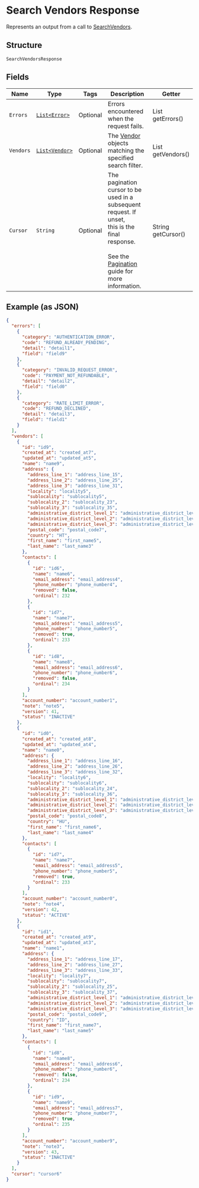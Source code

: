 
# Search Vendors Response

Represents an output from a call to [SearchVendors](../../doc/api/vendors.md#search-vendors).

## Structure

`SearchVendorsResponse`

## Fields

| Name | Type | Tags | Description | Getter |
|  --- | --- | --- | --- | --- |
| `Errors` | [`List<Error>`](../../doc/models/error.md) | Optional | Errors encountered when the request fails. | List<Error> getErrors() |
| `Vendors` | [`List<Vendor>`](../../doc/models/vendor.md) | Optional | The [Vendor](entity:Vendor) objects matching the specified search filter. | List<Vendor> getVendors() |
| `Cursor` | `String` | Optional | The pagination cursor to be used in a subsequent request. If unset,<br>this is the final response.<br><br>See the [Pagination](https://developer.squareup.com/docs/working-with-apis/pagination) guide for more information. | String getCursor() |

## Example (as JSON)

```json
{
  "errors": [
    {
      "category": "AUTHENTICATION_ERROR",
      "code": "REFUND_ALREADY_PENDING",
      "detail": "detail1",
      "field": "field9"
    },
    {
      "category": "INVALID_REQUEST_ERROR",
      "code": "PAYMENT_NOT_REFUNDABLE",
      "detail": "detail2",
      "field": "field0"
    },
    {
      "category": "RATE_LIMIT_ERROR",
      "code": "REFUND_DECLINED",
      "detail": "detail3",
      "field": "field1"
    }
  ],
  "vendors": [
    {
      "id": "id9",
      "created_at": "created_at7",
      "updated_at": "updated_at5",
      "name": "name9",
      "address": {
        "address_line_1": "address_line_15",
        "address_line_2": "address_line_25",
        "address_line_3": "address_line_31",
        "locality": "locality5",
        "sublocality": "sublocality5",
        "sublocality_2": "sublocality_23",
        "sublocality_3": "sublocality_35",
        "administrative_district_level_1": "administrative_district_level_19",
        "administrative_district_level_2": "administrative_district_level_21",
        "administrative_district_level_3": "administrative_district_level_33",
        "postal_code": "postal_code7",
        "country": "HT",
        "first_name": "first_name5",
        "last_name": "last_name3"
      },
      "contacts": [
        {
          "id": "id6",
          "name": "name6",
          "email_address": "email_address4",
          "phone_number": "phone_number4",
          "removed": false,
          "ordinal": 232
        },
        {
          "id": "id7",
          "name": "name7",
          "email_address": "email_address5",
          "phone_number": "phone_number5",
          "removed": true,
          "ordinal": 233
        },
        {
          "id": "id8",
          "name": "name8",
          "email_address": "email_address6",
          "phone_number": "phone_number6",
          "removed": false,
          "ordinal": 234
        }
      ],
      "account_number": "account_number1",
      "note": "note5",
      "version": 41,
      "status": "INACTIVE"
    },
    {
      "id": "id0",
      "created_at": "created_at8",
      "updated_at": "updated_at4",
      "name": "name0",
      "address": {
        "address_line_1": "address_line_16",
        "address_line_2": "address_line_26",
        "address_line_3": "address_line_32",
        "locality": "locality6",
        "sublocality": "sublocality6",
        "sublocality_2": "sublocality_24",
        "sublocality_3": "sublocality_36",
        "administrative_district_level_1": "administrative_district_level_10",
        "administrative_district_level_2": "administrative_district_level_22",
        "administrative_district_level_3": "administrative_district_level_34",
        "postal_code": "postal_code8",
        "country": "HU",
        "first_name": "first_name6",
        "last_name": "last_name4"
      },
      "contacts": [
        {
          "id": "id7",
          "name": "name7",
          "email_address": "email_address5",
          "phone_number": "phone_number5",
          "removed": true,
          "ordinal": 233
        }
      ],
      "account_number": "account_number0",
      "note": "note4",
      "version": 42,
      "status": "ACTIVE"
    },
    {
      "id": "id1",
      "created_at": "created_at9",
      "updated_at": "updated_at3",
      "name": "name1",
      "address": {
        "address_line_1": "address_line_17",
        "address_line_2": "address_line_27",
        "address_line_3": "address_line_33",
        "locality": "locality7",
        "sublocality": "sublocality7",
        "sublocality_2": "sublocality_25",
        "sublocality_3": "sublocality_37",
        "administrative_district_level_1": "administrative_district_level_11",
        "administrative_district_level_2": "administrative_district_level_23",
        "administrative_district_level_3": "administrative_district_level_35",
        "postal_code": "postal_code9",
        "country": "ID",
        "first_name": "first_name7",
        "last_name": "last_name5"
      },
      "contacts": [
        {
          "id": "id8",
          "name": "name8",
          "email_address": "email_address6",
          "phone_number": "phone_number6",
          "removed": false,
          "ordinal": 234
        },
        {
          "id": "id9",
          "name": "name9",
          "email_address": "email_address7",
          "phone_number": "phone_number7",
          "removed": true,
          "ordinal": 235
        }
      ],
      "account_number": "account_number9",
      "note": "note3",
      "version": 43,
      "status": "INACTIVE"
    }
  ],
  "cursor": "cursor6"
}
```


